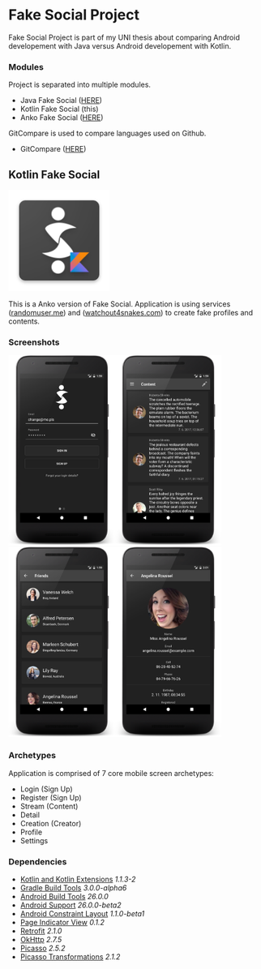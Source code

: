 # Fake Social Project
Fake Social Project is part of my UNI thesis about comparing Android developement with Java versus Android developement with Kotlin.

### Modules
Project is separated into multiple modules.
- Java Fake Social ([HERE](https://github.com/SlickBot/JavaFakeSocial/))
- Kotlin Fake Social (this)
- Anko Fake Social ([HERE](https://github.com/SlickBot/AnkoFakeSocial/))

GitCompare is used to compare languages used on Github.
- GitCompare ([HERE](https://github.com/SlickBot/GitCompare/))

## Kotlin Fake Social
<img src="app/src/main/res/mipmap-xxxhdpi/ic_launcher.png" height="200" alt="Logo"/>

This is a Anko version of Fake Social. Application is using services ([randomuser.me](https://randomuser.me/)) and ([watchout4snakes.com](http://watchout4snakes.com/wo4snakes/)) to create fake profiles and contents.

### Screenshots
<img src="screenshots/login.png" height="375" alt="Login"/><img src="screenshots/content.png" height="375" alt="Content"/><img src="screenshots/search.png" height="375" alt="Search"/><img src="screenshots/profile.png" height="375" alt="Profile"/>

### Archetypes
Application is comprised of 7 core mobile screen archetypes:
- Login (Sign Up)
- Register (Sign Up)
- Stream (Content)
- Detail
- Creation (Creator)
- Profile
- Settings

### Dependencies
- [Kotlin and Kotlin Extensions](https://github.com/JetBrains/kotlin)
*1.1.3-2*
- [Gradle Build Tools](https://developer.android.com/studio/releases/gradle-plugin.html)
*3.0.0-alpha6*
- [Android Build Tools](https://developer.android.com/studio/releases/build-tools.html)
*26.0.0*
- [Android Support](https://developer.android.com/topic/libraries/support-library/index.html)
*26.0.0-beta2*
- [Android Constraint Layout](https://developer.android.com/reference/android/support/constraint/ConstraintLayout.html)
*1.1.0-beta1*
- [Page Indicator View](https://github.com/romandanylyk/PageIndicatorView/)
*0.1.2*
- [Retrofit](http://square.github.io/retrofit/)
*2.1.0*
- [OkHttp](http://square.github.io/okhttp/)
*2.7.5*
- [Picasso](http://square.github.io/picasso/)
*2.5.2*
- [Picasso Transformations](https://github.com/wasabeef/picasso-transformations)
*2.1.2*